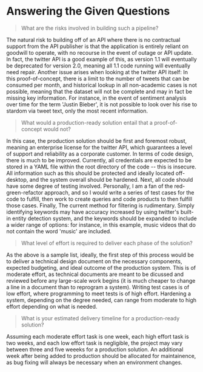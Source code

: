 # Answering the Given Questions
> What are the risks involved in building such a pipeline?

The natural risk to building off of an API where there is no contractual support from the API publisher is that the application is entirely reliant on goodwill to operate, with no recourse in the event of outage or API update.  In fact, the twitter API is a good example of this, as version 1.1 will eventually be deprecated for version 2.0, meaning all 1.1 code running will eventually need repair.  Another issue arises when looking at the twitter API itself: In this proof-of-concept, there is a limit to the number of tweets that can be consumed per month, and historical lookup in all non-academic cases is not possible, meaning that the dataset will not be complete and may in fact be missing key information.  For instance, in the event of sentiment analysis over time for the term 'Justin Bieber', it is not possible to look over his rise to stardom via tweet text, only the most recent information.

> What would a production-ready solution entail that a proof-of-concept would not?

In this case, the production solution should be first and foremost robust, meaning an enterprise license for the twitter API, which guarantees a level of support and reliability as a corporate customer.  In terms of code design, there is much to be improved.  Currently, all credentials are expected to be stored in a YAML file within the root directory of the code -- this is insecure.  All information such as this should be protected and ideally located off-desktop, and the system overall should be hardened. Next, all code should have some degree of testing involved.  Personally, I am a fan of the red-green-refactor approach, and so I would write a series of test cases for the code to fulfill, then work to create queries and code products to then fulfill those cases.  Finally, The current method for filtering is rudimentary. Simply identifying keywords may have accuracy increased by using twitter's built-in entity detection system, and the keywords should be expanded to include a wider range of options: for instance, in this example, music videos that do not contain the word 'music' are included.

> What level of effort is required to deliver each phase of the solution?

As the above is a sample list, ideally, the first step of this process would be to deliver a technical design document on the necessary components, expected budgeting, and ideal outcome of the production system.  This is of moderate effort, as technical documents are meant to be dicussed and reviewed before any large-scale work begins (it is much cheaper to change a line in a document than to reprogram a system).  Writing test cases is of low effort, where programming to meet tests is of high effort.  Hardening a system, depending on the degree needed, can range from moderate to high effort depending on what is needed.

> What is your estimated delivery timeline for a production-ready solution?

Assuming each moderate effort task is one week, each high effort task is two weeks, and each low effort task is negligible, the project may vary between three and five weeeks for a production solution.  An additional week after being added to production should be allocated for maintainence, as bug fixing will always be necessary when an environment changes.
